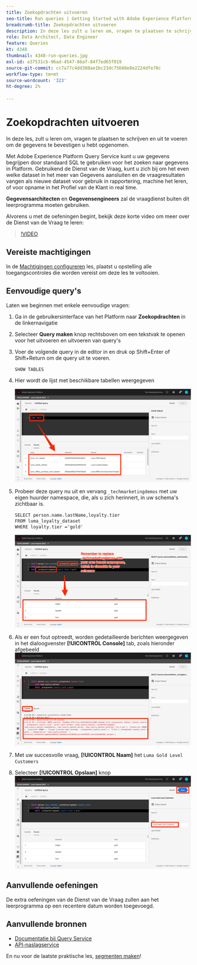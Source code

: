 ```yaml
---
title: Zoekopdrachten uitvoeren
seo-title: Run queries | Getting Started with Adobe Experience Platform for Data Architects and Data Engineers
breadcrumb-title: Zoekopdrachten uitvoeren
description: In deze les zult u leren om, vragen te plaatsen te schrijven en uit te voeren om de gegevens te bevestigen u hebt opgenomen.
role: Data Architect, Data Engineer
feature: Queries
kt: 4348
thumbnail: 4348-run-queries.jpg
exl-id: a37531cb-96ad-4547-86af-84f7ed65f019
source-git-commit: cc7a77c4dd380ae1bc23dc75608e8e2224dfe78c
workflow-type: tm+mt
source-wordcount: '323'
ht-degree: 2%

---
```


# Zoekopdrachten uitvoeren

<!-- 15 min-->
In deze les, zult u leren om, vragen te plaatsen te schrijven en uit te voeren om de gegevens te bevestigen u hebt opgenomen.

Met Adobe Experience Platform Query Service kunt u uw gegevens begrijpen door standaard SQL te gebruiken voor het zoeken naar gegevens in Platform. Gebruikend de Dienst van de Vraag, kunt u zich bij om het even welke dataset in het meer van Gegevens aansluiten en de vraagresultaten vangen als nieuwe dataset voor gebruik in rapportering, machine het leren, of voor opname in het Profiel van de Klant in real time.

**Gegevensarchitecten** en **Gegevensengineers** zal de vraagdienst buiten dit leerprogramma moeten gebruiken.

Alvorens u met de oefeningen begint, bekijk deze korte video om meer over de Dienst van de Vraag te leren:
>[!VIDEO](https://video.tv.adobe.com/v/29795?quality=12&learn=on)

## Vereiste machtigingen

In de [Machtigingen configureren](configure-permissions.md) les, plaatst u opstelling alle toegangscontroles die worden vereist om deze les te voltooien.

<!-- Settings > **[!UICONTROL Services]** > **[!UICONTROL Query Service]**
* Permission items Data Management > **[!UICONTROL View Datasets]** and  **[!UICONTROL Manage Datasets]**
* Permission item Sandboxes > `Luma Tutorial`
* User-role access to the `Luma Tutorial Platform` product profile
-->

## Eenvoudige query&#39;s

Laten we beginnen met enkele eenvoudige vragen:

1. Ga in de gebruikersinterface van het Platform naar **Zoekopdrachten** in de linkernavigatie
1. Selecteer **Query maken** knop rechtsboven om een tekstvak te openen voor het uitvoeren en uitvoeren van query&#39;s
1. Voer de volgende query in de editor in en druk op Shift+Enter of Shift+Return om de query uit te voeren.

   ```
   SHOW TABLES
   ```

1. Hier wordt de lijst met beschikbare tabellen weergegeven

   ![TABELquery TONEN](assets/queries-showTables.png)


1. Probeer deze query nu uit en vervang `_techmarketingdemos` met uw eigen huurder namespace, die, als u zich herinnert, in uw schema&#39;s zichtbaar is.

   ```
   SELECT person.name.lastName,loyalty.tier
   FROM luma_loyalty_dataset
   WHERE loyalty.tier ='gold'
   ```

   ![Gegevens SELECTEREN uit de gegevensset loyaliteit](assets/queries-loyaltySelect.png)

1. Als er een fout optreedt, worden gedetailleerde berichten weergegeven in het dialoogvenster **[!UICONTROL Console]** tab, zoals hieronder afgebeeld
   ![Fout in de query](assets/queries-error.png)

1. Met uw succesvolle vraag, **[!UICONTROL Naam]** het `Luma Gold Level Customers`
1. Selecteer **[!UICONTROL Opslaan]** knop
   ![De query opslaan](assets/queries-loyaltySelect-save.png)


<!--SELECT COUNT(DISTINCT (_techmarketingdemos.systemIdentifier.loyaltyId)) FROM luma_loyalty_dataset 


SELECT _techmarketingdemos.systemIdentifier.loyaltyId, COUNT(_techmarketingdemos.systemIdentifier.loyaltyId)
FROM luma_loyalty_dataset 
GROUP BY _techmarketingdemos.systemIdentifier.loyaltyId
HAVING COUNT(_techmarketingdemos.systemIdentifier.loyaltyId) > 1;-->

## Aanvullende oefeningen

De extra oefeningen van de Dienst van de Vraag zullen aan het leerprogramma op een recentere datum worden toegevoegd.
<!--
## Join Datasets

In this exercise, we will join two datasets `Luma Loyalty Dataset` and `Luma Offline Purchase` to get list of gold customers who have spend over $500 dollars in one purchase.

1. Create a new query
1. Copy and paste following query in query editor and execute, again replacing `_techmarketingdemos` with your own tenant namespace
    
    ```
    SELECT DISTINCT lopd.commerce.order.purchaseID as PurchaseId ,
        lld.person.name.firstName as LastName ,
        lld.person.name.lastName as LastName ,
        lopd.personalEmail.address as email,
        lopd.commerce.order.priceTotal as Total

    FROM luma_loyalty_dataset lld
    JOIN luma_offline_purchase_event_dataset lopd
    ON lopd._techmarketingdemos.systemIdentifier.loyaltyId = lld._techmarketingdemos.systemIdentifier.loyaltyId

    WHERE lld._techmarketingdemos.loyalty.level ='gold' AND lopd.commerce.order.priceTotal >500;
    ```

1. You should get list of Gold Customers who have spend over $500 in single purchase.

## Output datasets

1. Select on Output Dataset button
1. Provide name and description to the dataset
1. Save.
1. Go to **Datasets** under **Data Management** to find new dataset created.

-->
<!--Add content for Adobe Defined Functions-->

## Aanvullende bronnen

* [Documentatie bij Query Service](https://experienceleague.adobe.com/docs/experience-platform/query/home.html?lang=nl)
* [API-naslagservice](https://www.adobe.io/experience-platform-apis/references/query-service/)

En nu voor de laatste praktische les, [segmenten maken](build-segments.md)!
